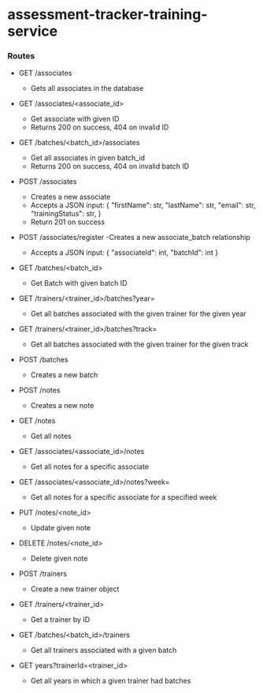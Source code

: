 # assessment-tracker-training-service

### Routes
- GET /associates
  - Gets all associates in the database
- GET /associates/<associate_id>
  - Get associate with given ID
  - Returns 200 on success, 404 on invalid ID
- GET /batches/<batch_id>/associates
  - Get all associates in given batch_id
  - Returns 200 on success, 404 on invalid batch ID
- POST /associates
  - Creates a new associate 
  -   Accepts a JSON input:
      {
          "firstName": str,
          "lastName": str,
          "email": str,
          "trainingStatus": str,
      }
  - Return 201 on success
    
- POST /associates/register
  -Creates a new associate_batch relationship
  - Accepts a JSON input:
    {
        "associateId": int,
        "batchId": int
    }
- GET /batches/<batch_id>
    - Get Batch with given batch ID
- GET /trainers/<trainer_id>/batches?year=<year>
    - Get all batches associated with the given trainer for the given year
- GET /trainers/<trainer_id>/batches?track=<track>
    - Get all batches associated with the given trainer for the given track
- POST /batches
    - Creates a new batch
    
- POST /notes
    - Creates a new note
- GET /notes
    - Get all notes
- GET /associates/<associate_id>/notes
    - Get all notes for a specific associate
- GET /associates/<associate_id>/notes?week=<week>
    - Get all notes for a specific associate for a specified week
- PUT /notes/<note_id>
    - Update given note
- DELETE /notes/<note_id>
    - Delete given note
- POST /trainers
    - Create a new trainer object
- GET /trainers/<trainer_id>
    - Get a trainer by ID
- GET /batches/<batch_id>/trainers
    - Get all trainers associated with a given batch
- GET years?trainerId=<trainer_id>
    - Get all years in which a given trainer had batches

